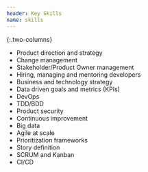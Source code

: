 ```yaml
---
header: Key Skills
name: skills
---
```

{:.two-columns}
*   Product direction and strategy
*   Change management
*   Stakeholder/Product Owner management
*   Hiring, managing and mentoring developers
*   Business and technology strategy
*   Data driven goals and metrics (KPIs)
*   DevOps
*   TDD/BDD
*   Product security
*   Continuous improvement
*   Big data
*   Agile at scale
*   Prioritization frameworks
*   Story definition
*   SCRUM and Kanban
*   CI/CD
